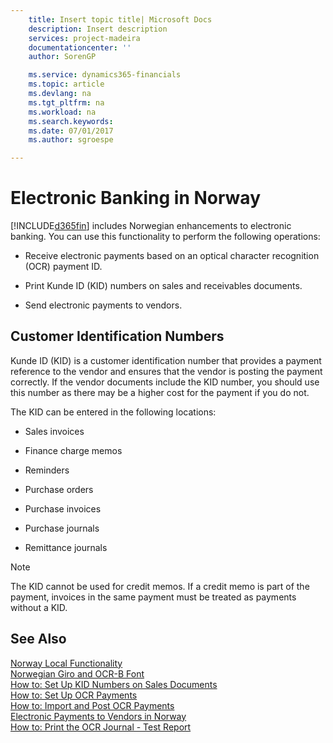 ```yaml
---
    title: Insert topic title| Microsoft Docs
    description: Insert description
    services: project-madeira
    documentationcenter: ''
    author: SorenGP

    ms.service: dynamics365-financials
    ms.topic: article
    ms.devlang: na
    ms.tgt_pltfrm: na
    ms.workload: na
    ms.search.keywords:
    ms.date: 07/01/2017
    ms.author: sgroespe

---
```

# Electronic Banking in Norway
[!INCLUDE[d365fin](../../includes/d365fin_md.md)] includes Norwegian enhancements to electronic banking. You can use this functionality to perform the following operations:  
  
-   Receive electronic payments based on an optical character recognition \(OCR\) payment ID.  
  
-   Print Kunde ID \(KID\) numbers on sales and receivables documents.  
  
-   Send electronic payments to vendors.  
  
## Customer Identification Numbers  
 Kunde ID \(KID\) is a customer identification number that provides a payment reference to the vendor and ensures that the vendor is posting the payment correctly. If the vendor documents include the KID number, you should use this number as there may be a higher cost for the payment if you do not.  
  
 The KID can be entered in the following locations:  
  
-   Sales invoices  
  
-   Finance charge memos  
  
-   Reminders  
  
-   Purchase orders  
  
-   Purchase invoices  
  
-   Purchase journals  
  
-   Remittance journals  
  
> [!NOTE]  
>  The KID cannot be used for credit memos. If a credit memo is part of the payment, invoices in the same payment must be treated as payments without a KID.  
  
## See Also  
 [Norway Local Functionality](../norway-local-functionality.md)   
 [Norwegian Giro and OCR-B Font](../norwegian-giro-and-ocr-b-font.md)   
 [How to: Set Up KID Numbers on Sales Documents](../how-to-set-up-kid-numbers-on-sales-documents.md)   
 [How to: Set Up OCR Payments](../how-to-set-up-ocr-payments.md)   
 [How to: Import and Post OCR Payments](../how-to-import-and-post-ocr-payments.md)   
 [Electronic Payments to Vendors in Norway](../electronic-payments-to-vendors-in-norway.md)   
 [How to: Print the OCR Journal - Test Report](../how-to-print-the-ocr-journal-test-report.md)